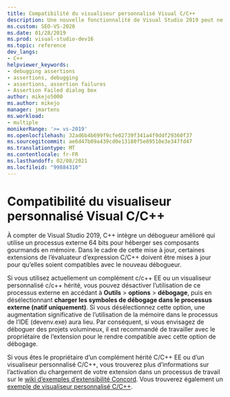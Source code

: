 ```yaml
---
title: Compatibilité du visualiseur personnalisé Visual C/C++
description: Une nouvelle fonctionnalité de Visual Studio 2019 peut ne pas être compatible avec les compléments d’évaluateur d’expression C/C++ hérités et les visualiseurs personnalisés. Pour plus d’informations, voir cet article.
ms.custom: SEO-VS-2020
ms.date: 01/28/2019
ms.prod: visual-studio-dev16
ms.topic: reference
dev_langs:
- C++
helpviewer_keywords:
- debugging assertions
- assertions, debugging
- assertions, assertion failures
- Assertion Failed dialog box
author: mikejo5000
ms.author: mikejo
manager: jmartens
ms.workload:
- multiple
monikerRange: '>= vs-2019'
ms.openlocfilehash: 32ad6b4b699f9cfe02739f341a4f9ddf29360f37
ms.sourcegitcommit: ae6d47b09a439cd0e13180f5e89510e3e347fd47
ms.translationtype: MT
ms.contentlocale: fr-FR
ms.lasthandoff: 02/08/2021
ms.locfileid: "99884310"
---
```

# <a name="visual-cc-custom-visualizer-compatibility"></a>Compatibilité du visualiseur personnalisé Visual C/C++

À compter de Visual Studio 2019, C++ intègre un débogueur amélioré qui utilise un processus externe 64 bits pour héberger ses composants gourmands en mémoire. Dans le cadre de cette mise à jour, certaines extensions de l’évaluateur d’expression C/C++ doivent être mises à jour pour qu’elles soient compatibles avec le nouveau débogueur.

Si vous utilisez actuellement un complément c/c++ EE ou un visualiseur personnalisé c/c++ hérité, vous pouvez désactiver l’utilisation de ce processus externe en accédant à **Outils**  >  **options**  >  **débogage**, puis en désélectionnant **charger les symboles de débogage dans le processus externe (natif uniquement)**. Si vous désélectionnez cette option, une augmentation significative de l’utilisation de la mémoire dans le processus de l’IDE (devenv.exe) aura lieu. Par conséquent, si vous envisagez de déboguer des projets volumineux, il est recommandé de travailler avec le propriétaire de l’extension pour le rendre compatible avec cette option de débogage.

Si vous êtes le propriétaire d’un complément hérité C/C++ EE ou d’un visualiseur personnalisé C/C++, vous trouverez plus d’informations sur l’activation du chargement de votre extension dans un processus de travail sur le [wiki d’exemples d’extensibilité Concord](https://github.com/Microsoft/ConcordExtensibilitySamples/wiki/Worker-Process-Remoting). Vous trouverez également un [exemple de visualiseur personnalisé C/C++](https://github.com/Microsoft/ConcordExtensibilitySamples/tree/master/CppCustomVisualizer).